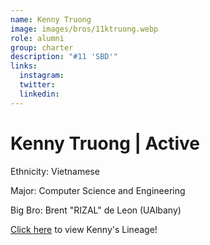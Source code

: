 ```yaml
---
name: Kenny Truong
image: images/bros/11ktruong.webp
role: alumni
group: charter
description: "#11 'SBD'"
links:
  instagram: 
  twitter: 
  linkedin: 
---
```


# Kenny Truong | Active
Ethnicity: Vietnamese

Major: Computer Science and Engineering

Big Bro: Brent "RIZAL" de Leon (UAlbany)

[Click here](/ujis/) to view Kenny's Lineage!

